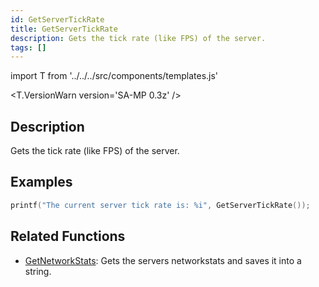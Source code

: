 ```yaml
---
id: GetServerTickRate
title: GetServerTickRate
description: Gets the tick rate (like FPS) of the server.
tags: []
---
```


import T from '../../../src/components/templates.js'

<T.VersionWarn version='SA-MP 0.3z' />

## Description

Gets the tick rate (like FPS) of the server.

## Examples

```c
printf("The current server tick rate is: %i", GetServerTickRate());
```

## Related Functions

- [GetNetworkStats](GetNetworkStats.md): Gets the servers networkstats and saves it into a string.
